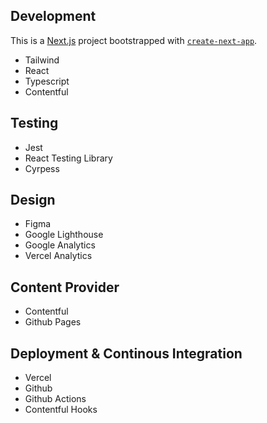 ## Development

This is a [Next.js](https://nextjs.org/) project bootstrapped with [`create-next-app`](https://github.com/vercel/next.js/tree/canary/packages/create-next-app).

- Tailwind
- React
- Typescript
- Contentful

## Testing

- Jest
- React Testing Library
- Cyrpess

## Design

- Figma
- Google Lighthouse
- Google Analytics
- Vercel Analytics

## Content Provider

- Contentful
- Github Pages

## Deployment & Continous Integration

- Vercel
- Github
- Github Actions
- Contentful Hooks
